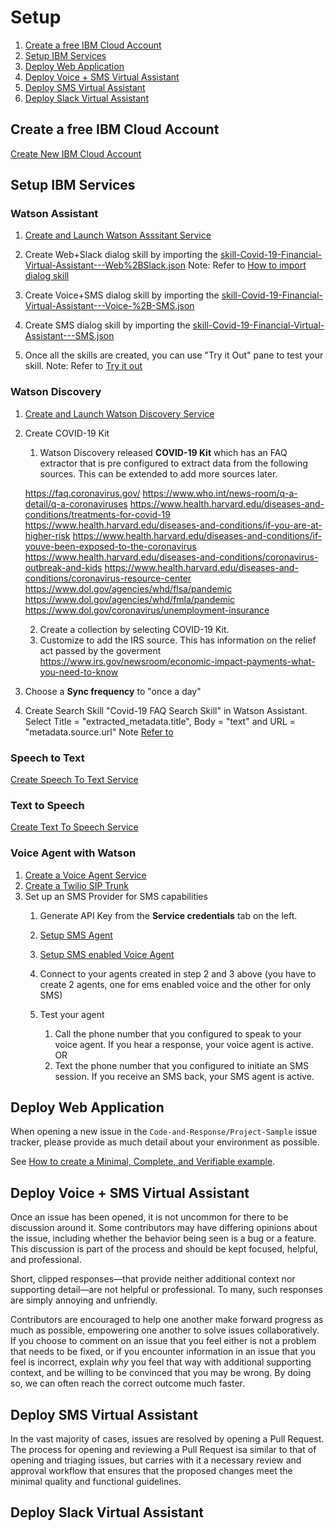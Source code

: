 # Setup

1. [Create a free IBM Cloud Account](#create-free-ibm-account)
2. [Setup IBM Services](#setup-ibm-services)
3. [Deploy Web Application](#deploy-web-application)
4. [Deploy Voice + SMS Virtual Assistant](#deploy-voice-sms-va)
5. [Deploy SMS Virtual Assistant](#deploy-sms-va)
6. [Deploy Slack Virtual Assistant](#deploy-slack-va)

## Create a free IBM Cloud Account

[Create New IBM Cloud Account](https://cloud.ibm.com/registration)

## Setup IBM Services

### Watson Assistant

1. [Create and Launch Watson Asssitant Service](https://cloud.ibm.com/docs/assistant?topic=assistant-getting-started#getting-started-prerequisites)

2. Create Web+Slack dialog skill by importing the [skill-Covid-19-Financial-Virtual-Assistant---Web%2BSlack.json](/watson-assets/WatsonAssistant/skill-Covid-19-Financial-Virtual-Assistant---Web%2BSlack.json)
Note: Refer to [How to import dialog skill](https://cloud.ibm.com/docs/assistant?topic=assistant-skill-dialog-add)

3. Create Voice+SMS dialog skill by importing the [skill-Covid-19-Financial-Virtual-Assistant---Voice-%2B-SMS.json](/watson-assets/WatsonAssistant/skill-Covid-19-Financial-Virtual-Assistant---Voice-%2B-SMS.json)

4. Create SMS dialog skill by importing the [skill-Covid-19-Financial-Virtual-Assistant---SMS.json](/watson-assets/WatsonAssistant/skill-Covid-19-Financial-Virtual-Assistant---SMS.json)

5. Once all the skills are created, you can use "Try it Out" pane to test your skill.
Note: Refer to [Try it out](https://cloud.ibm.com/docs/assistant?topic=assistant-tutorial#tutorial-test-menu-options-intent)

### Watson Discovery

1. [Create and Launch Watson Discovery Service](https://cloud.ibm.com/docs/discovery?topic=discovery-getting-started)

2. Create COVID-19 Kit
   1. Watson Discovery released **COVID-19 Kit** which has an FAQ extractor that is pre configured to extract data from the following sources. This can be extended to add more sources later.
   
   https://faq.coronavirus.gov/
   https://www.who.int/news-room/q-a-detail/q-a-coronaviruses
   https://www.health.harvard.edu/diseases-and-conditions/treatments-for-covid-19
   https://www.health.harvard.edu/diseases-and-conditions/if-you-are-at-higher-risk
   https://www.health.harvard.edu/diseases-and-conditions/if-youve-been-exposed-to-the-coronavirus
   https://www.health.harvard.edu/diseases-and-conditions/coronavirus-outbreak-and-kids
   https://www.health.harvard.edu/diseases-and-conditions/coronavirus-resource-center
   https://www.dol.gov/agencies/whd/flsa/pandemic
   https://www.dol.gov/agencies/whd/fmla/pandemic
   https://www.dol.gov/coronavirus/unemployment-insurance
    
   
   2. Create a collection by selecting COVID-19 Kit. 
   3. Customize to add the IRS source. This has information on the relief act passed by the goverment
   https://www.irs.gov/newsroom/economic-impact-payments-what-you-need-to-know
   
3. Choose a **Sync frequency** to "once a day"

4. Create Search Skill "Covid-19 FAQ Search Skill" in Watson Assistant. Select Title = "extracted_metadata.title", Body = "text" and URL = "metadata.source.url"
   Note [Refer to](https://cloud.ibm.com/docs/assistant?topic=assistant-skill-search-add)
   
### Speech to Text
[Create Speech To Text Service](https://cloud.ibm.com/docs/services/speech-to-text?topic=speech-to-text-gettingStarted#getting-started-tutorial)

### Text to Speech
[Create Text To Speech Service](https://cloud.ibm.com/docs/services/text-to-speech?topic=text-to-speech-gettingStarted#getting-started-tutorial)

### Voice Agent with Watson
1. [Create a Voice Agent Service](https://cloud.ibm.com/docs/services/voice-agent?topic=voice-agent-getting-started#step1)
2. [Create a Twilio SIP Trunk](https://cloud.ibm.com/docs/services/voice-agent?topic=voice-agent-connect#twilio-setup)
3. Set up an SMS Provider for SMS capabilities
   1. Generate API Key from the **Service credentials** tab on the left.
   2. [Setup SMS Agent](https://cloud.ibm.com/docs/services/voice-agent?topic=voice-agent-sms_config_instance)
   3. [Setup SMS enabled Voice Agent](https://cloud.ibm.com/docs/services/voice-agent?topic=voice-agent-sms_voice_config_instance)
   4. Connect to your agents created in step 2 and 3 above (you have to create 2 agents, one for ems enabled voice and the other for only SMS)
      
   5. Test your agent
      1. Call the phone number that you configured to speak to your voice agent. If you hear a response, your voice agent is active. OR
      2. Text the phone number that you configured to initiate an SMS session. If you receive an SMS back, your SMS agent is active.

## Deploy Web Application

When opening a new issue in the `Code-and-Response/Project-Sample` issue tracker, please provide as much
detail about your environment as possible.

See [How to create a Minimal, Complete, and Verifiable example](https://stackoverflow.com/help/mcve).

## Deploy Voice + SMS Virtual Assistant

Once an issue has been opened, it is not uncommon for there to be discussion
around it. Some contributors may have differing opinions about the issue,
including whether the behavior being seen is a bug or a feature. This discussion
is part of the process and should be kept focused, helpful, and professional.

Short, clipped responses—that provide neither additional context nor supporting
detail—are not helpful or professional. To many, such responses are simply
annoying and unfriendly.

Contributors are encouraged to help one another make forward progress as much
as possible, empowering one another to solve issues collaboratively. If you
choose to comment on an issue that you feel either is not a problem that needs
to be fixed, or if you encounter information in an issue that you feel is
incorrect, explain *why* you feel that way with additional supporting context,
and be willing to be convinced that you may be wrong. By doing so, we can often
reach the correct outcome much faster.

## Deploy SMS Virtual Assistant

In the vast majority of cases, issues are resolved by opening a Pull Request.
The process for opening and reviewing a Pull Request isa similar to that of
opening and triaging issues, but carries with it a necessary review and approval
workflow that ensures that the proposed changes meet the minimal quality and
functional guidelines.

## Deploy Slack Virtual Assistant
